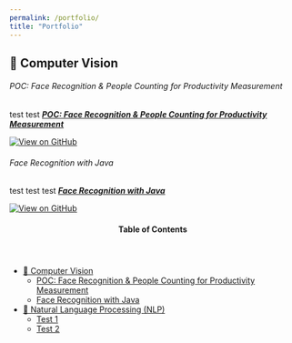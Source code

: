 ```yaml
---
permalink: /portfolio/
title: "Portfolio"
---
```


## 🤖 Computer Vision
###### POC: Face Recognition & People Counting for Productivity Measurement

test test [***POC: Face Recognition & People Counting for Productivity Measurement***](https://github.com/sulaihasubi/Person-Detection-and-Counting)

[![View on GitHub](https://img.shields.io/badge/GitHub-View_on_GitHub-blue?logo=GitHub)](https://github.com/sulaihasubi/Person-Detection-and-Counting)

###### Face Recognition with Java

test test test [***Face Recognition with Java***](https://github.com/sulaihasubi/Person-Detection-and-Counting)

[![View on GitHub](https://img.shields.io/badge/GitHub-View_on_GitHub-blue?logo=GitHub)](https://github.com/sulaihasubi/Person-Detection-and-Counting)

<!-- This is for Sidebar Menu on the Rigth Side -->
<aside class="sidebar__right ">
            <nav class="toc">
              <header><h4 class="nav__title"><i class="fas fa-bookmark"></i> Table of Contents</h4></header>
              <ul class="toc__menu">
  <li class=""><a href="#-computer-vision">🤖 Computer Vision</a>
    <ul>
      <li class=""><a href="#poc-face-recognition--people-counting-for-productivity-measurement">POC: Face Recognition & People Counting for Productivity Measurement</a></li>
      <li class=""><a href="">Face Recognition with Java</a></li>
    </ul>
  </li>
  <li class=""><a href="#-education">📖 Natural Language Processing (NLP)</a>
    <ul>
      <li class=""><a href="">Test 1</a></li>
      <li class=""><a href="">Test 2</a></li>
    </ul>
  </li>
</ul>